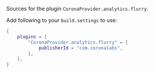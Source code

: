Sources for the plugin `CoronaProvider.analytics.flurry`.

Add following to your `build.settings` to use:
```lua
{
    plugins = {
        "CoronaProvider.analytics.flurry" = {
            publisherId = "com.coronalabs",
        },
    },
}
```
